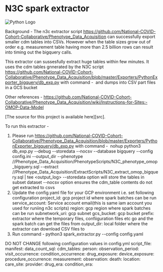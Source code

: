 # N3C spark extractor

![Python Logo](https://www.python.org/static/community_logos/python-logo.png "Sample inline image")

Background - The n3c extractor script https://github.com/National-COVID-Cohort-Collaborative/Phenotype_Data_Acquisition 
can successfully export smaller cdm tables into CSVs. However when the table sizes grow out of order 
e.g. measurement table having more than 2.5 billion rows can result into timing out the bigquery 
calls.

This extractor can sussesfully extract huge tables within few minutes. It uses the cdm tables gnnerated by the
N3C script https://github.com/National-COVID-Cohort-Collaborative/Phenotype_Data_Acquisition/blob/master/Exporters/PythonExporter_bigquery/db_exp.py with command - 
and dumps into CSV part files in a GCS bucket

Other references - https://github.com/National-COVID-Cohort-Collaborative/Phenotype_Data_Acquisition/wiki/Instructions-for-Sites:-OMOP-Data-Model

[The source for this project is available here][src].

To run this extractor -

1. Please run https://github.com/National-COVID-Cohort-Collaborative/Phenotype_Data_Acquisition/blob/master/Exporters/PythonExporter_bigquery/db_exp.py with command - 
    nohup python3 db_exp.py --debug --storedata --nocsv --database bigquery --config config.ini --output_dir <output-dir> --phenotype /<path-to-n3c-scripts>/Phenotype_Data_Acquisition/PhenotypeScripts/N3C_phenotype_omop_bigquery.sql --extract /<path-to-n3c-scripts>/Phenotype_Data_Acquisition/ExtractScripts/N3C_extract_omop_bigquery.sql | tee <output_log>
    --storedata option will store the tables in subset dataset
    --nocsv option ensures the cdm_table contents do not get extracted to csvs
2. Update the config.yaml file for your GCP environment i.e. set following configuration 
    project_id:  gcp project id where spark batches can be run
    service_account:  Service account email(this is same iam account you used for runiing n3c scripts)
    region:  gcp region where spark batches can be run
    subnetwork_uri: gcp subnet
    gcs_bucket: gcp bucket
    prefix: extractor where the temporary files, confiiguration files etc go and the spark batch can get the files from
    output_dir: local folder where the extractor can download CSV files to 
3. Run command -
   python3 spark_extractor.py  --config config.yaml

DO NOT CHANGE following configuration values in config.yml
    script_file:
    manifest:
    data_count_sql:
    cdm_tables: 
    person:
    observation_period:
    visit_occurrence:
    condition_occurrence:
    drug_exposure:
    device_exposure:
    procedure_occurrence:
    measurement:
    observation:
    death:
    location:
    care_site:
    provider:
    drug_era:
    condition_era: 
